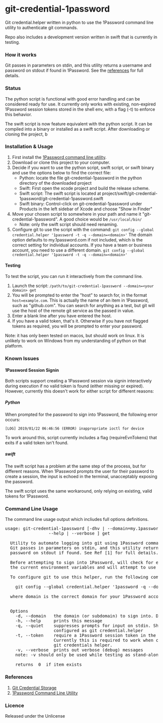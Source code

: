 # git-credential-1password

Git credential.helper written in python to use the 1Password command line utility to authenticate git commands.

Repo also includes a development version written in swift that is currently in testing.


### How it works

Git passes in parameters on stdin, and this utility returns a username and 
password on stdout if found in 1Password. See the [references](https://github.com/acahir/git-credential-1password#references) for full details.


### Status

The python script is functional with good error handling and can be considered ready for use. It currently only works with existing, non-expired 1Password session tokens stored in the shell env, with a flag (-t) to enforce this behavior.


The swift script is now feature equivalent with the python script. It can be compiled into a binary or installed as a swift script. After downloading or 
cloning the project, b



### Installation & Usage

1. First install the [1Password command line utility](https://support.1password.com/command-line-getting-started/).
2. Download or clone this project to your computer.
3. Decide if you want to use the python script, swift script, or swift binary and use the options below to find the correct file:
    - Python: locate the file git-credential-1password in the python directory of the downloaded project
    - Swift: First open the xcode project and build the release scheme.
    - Swift script: The swift script is located at project/swift/git-credential-1password/git-credential-1password.swift
    - Swift binary: Control-click on git-credential-1password under Products in the left sidebar of Xcode and choose "Show in Finder"
4. Move your chosen script to somewhere in your path and name it "git-credential-1password". A good choice would be  ```/usr/local/bin/```
    - Note: only the swift script should need renaming.
5. Configure git to use the script with the command: ```git config --global credential.helper '1password -t -q --domain=<domain>'``` The domain option defaults to my.1password.com if not included, which is the correct setting for individual accounts. If you have a team or business account, you need to use a different domain.
  ```git config --global credential.helper '1password -t -q --domain=<domain>'```


#### Testing

To test the script, you can run it interactively from the command line.

1. Launch the script: ```/path/to/git-credential-1password --domain=<your domain> get```
2. You will be prompted to enter the "host" to search for, in the format 
```host=example.com```. This is actually the name of an item in 1Password, such 
as "github.com". You can search for anything as a test, but git will use the host of the remote git service as the passed in value.
3. Enter a blank line after you have entered the host.
4. If you have a valid token, that's it. Otherwise if you have not flagged tokens as required, you will be prompted to enter your password.

Note: it has only been tested on macos, but should work on linux. It is unlikely to work on Windows from my understanding of python on that platform.

### Known Issues

#### 1Password Session Signin

Both scripts support creating a 1Password session via signin interactively during execution if no valid token is found (either missing or expired). However, currently this doesn't work for either script for different reasons:

##### Python

When prompted for the password to sign into 1Password, the following error occurs:

```[LOG] 2019/01/22 06:46:56 (ERROR) inappropriate ioctl for device```

To work around this, script currently includes a flag (requireEvnTokens) that exits if a valid token isn't found.

##### swift

The swift script has a problem at the same step of the process, but for different reasons. When 1Password prompts the user for their password to create a session, the input is echoed in the terminal, unacceptably exposing the password. 

The swift script uses the same workaround, only relying on existing, valid tokens for 1Password.


### Command Line Usage

The command line usage output which incliudes full options definitions.

<pre>
usage: git-credential-1password [-dhv | --domain=my.1password.com 
                 --help | --verbose ] get

  Utility to automate logging into git using 1Password command line utility.
  Git passes in parameters on stdin, and this utility returns a username and 
  password on stdout if found. See Ref [1] for full details.
  
  Before attempting to sign into 1Password, will check for existing token in 
  the current environment variables and will attempt to use it.
  
  To configure git to use this helper, run the following command:
  
    git config --global credential.helper '1password -q --domain=<domain>'
  
  where domain is the correct domain for your 1Password account.
  
  
  Options
    -d, --domain   the domain (or subdomain) to sign into. Defaults to 'my'
    -h, --help     prints this message
    -q, --quiet    suppresses prompts for input on stdin. Should be used when
                   configured as git credential.helper
    -t, --token    require a 1Password session token in the env variables. 
                   Currently this is required to work when configured as a 
                   git credentials helper.
    -v, --verbose  prints out verbose (debug) messages
    note: -v should only be used while testing as stand-alone script
    
    returns  0  if item exists
</pre>



### References

1. [Git Credential Storage](https://git-scm.com/book/en/v2/Git-Tools-Credential-Storage)
2. [1Password Command Line Utility](https://support.1password.com/command-line-getting-started/)


### Licence

Released under the Unlicense
